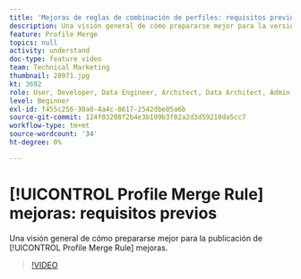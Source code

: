 ```yaml
---
title: 'Mejoras de reglas de combinación de perfiles: requisitos previos'
description: Una visión general de cómo prepararse mejor para la versión de Mejoras en las reglas de combinación de perfiles.
feature: Profile Merge
topics: null
activity: understand
doc-type: feature video
team: Technical Marketing
thumbnail: 28971.jpg
kt: 3692
role: User, Developer, Data Engineer, Architect, Data Architect, Admin, Leader
level: Beginner
exl-id: f455c256-30a0-4a4c-8617-2542dbe05a6b
source-git-commit: 124f03208f2b4e3b109b3f02a2d3d59210da5cc7
workflow-type: tm+mt
source-wordcount: '34'
ht-degree: 0%

---
```


# [!UICONTROL Profile Merge Rule] mejoras: requisitos previos

Una visión general de cómo prepararse mejor para la publicación de [!UICONTROL Profile Merge Rule] mejoras.

>[!VIDEO](https://video.tv.adobe.com/v/28971/?quality=12)
